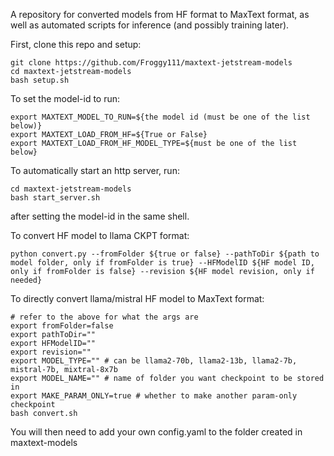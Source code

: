 A repository for converted models from HF format to MaxText format, as well as automated scripts for inference (and possibly training later).

First, clone this repo and setup:
```
git clone https://github.com/Froggy111/maxtext-jetstream-models
cd maxtext-jetstream-models
bash setup.sh
```

To set the model-id to run:
```
export MAXTEXT_MODEL_TO_RUN=${the model id (must be one of the list below)}
export MAXTEXT_LOAD_FROM_HF=${True or False}
export MAXTEXT_LOAD_FROM_HF_MODEL_TYPE=${must be one of the list below}
```

To automatically start an http server, run:
```
cd maxtext-jetstream-models
bash start_server.sh
```
after setting the model-id in the same shell.

To convert HF model to llama CKPT format:
```
python convert.py --fromFolder ${true or false} --pathToDir ${path to model folder, only if fromFolder is true} --HFModelID ${HF model ID, only if fromFolder is false} --revision ${HF model revision, only if needed}
```

To directly convert llama/mistral HF model to MaxText format:
```
# refer to the above for what the args are
export fromFolder=false
export pathToDir=""
export HFModelID=""
export revision=""
export MODEL_TYPE="" # can be llama2-70b, llama2-13b, llama2-7b, mistral-7b, mixtral-8x7b
export MODEL_NAME="" # name of folder you want checkpoint to be stored in
export MAKE_PARAM_ONLY=true # whether to make another param-only checkpoint
bash convert.sh
```
You will then need to add your own config.yaml to the folder created in maxtext-models

